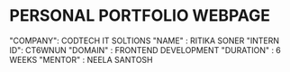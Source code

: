 # PERSONAL PORTFOLIO WEBPAGE

"COMPANY": CODTECH IT SOLTIONS
"NAME"  : RITIKA SONER
"INTERN ID": CT6WNUN
"DOMAIN" : FRONTEND DEVELOPMENT
"DURATION" : 6 WEEKS
"MENTOR" : NEELA SANTOSH


